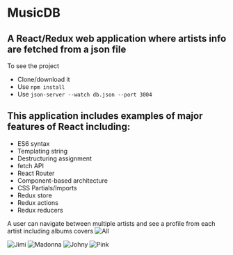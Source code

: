 # MusicDB

## A React/Redux web application where artists info are fetched from a json file

To see the project
- Clone/download it
- Use ```npm install```
- Use ```json-server --watch db.json --port 3004```

## This application includes examples of major features of React including:
- ES6 syntax
- Templating string
- Destructuring assignment
- fetch API
- React Router
- Component-based architecture
- CSS Partials/Imports
- Redux store
- Redux actions
- Redux reducers

A user can navigate between multiple artists and see a profile from each artist including albums covers
![All](https://github.com/SonyaMoisset/artist_db-react/blob/master/musicdb.png)

![Jimi](https://github.com/SonyaMoisset/artist_db-react/blob/master/jimi.png)
![Madonna](https://github.com/SonyaMoisset/artist_db-react/blob/master/madonna.png)
![Johny](https://github.com/SonyaMoisset/artist_db-react/blob/master/johny.png)
![Pink](https://github.com/SonyaMoisset/artist_db-react/blob/master/pink.png)
